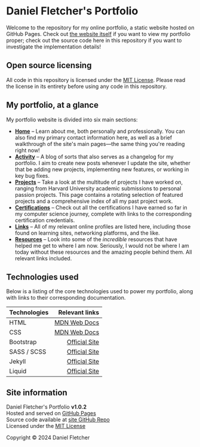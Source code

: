 # Daniel Fletcher's Portfolio

Welcome to the repository for my online portfolio, a static website hosted on GitHub Pages.
Check out [the website itself](https://www.daniel-fletcher-portfolio.com) if you want to view 
my portfolio proper; check out the source code here in this repository if you want to investigate 
the implementation details!


## Open source licensing

All code in this repository is licensed under the [MIT License](./LICENSE.md). Please read the 
license in its entirety before using any code in this repository.


## My portfolio, at a glance

My portfolio website is divided into six main sections:
- **[Home](https://www.daniel-fletcher-portfolio.com)** &ndash; Learn about me, both personally and professionally. You can also find my primary contact
information here, as well as a brief walkthrough of the site's main pages&mdash;the same thing you're reading right
now!
- **[Activity](https://www.daniel-fletcher-portfolio.com/activity)** &ndash; A blog of sorts that also serves as a changelog for my portfolio. I aim to create new
posts whenever I update the site, whether that be adding new projects, implementing new features, or working in key
bug fixes.
- **[Projects](https://www.daniel-fletcher-portfolio.com/projects)** &ndash; Take a look at the multitude of projects I have worked on, ranging from Harvard
University academic submissions to personal passion projects. This page contains a rotating selection of
featured projects and a comprehensive index of all my past project work.
- **[Certifications](https://www.daniel-fletcher-portfolio.com/certifications)** &ndash; Check out all the certifications I have earned so far in my computer science
journey, complete with links to the corresponding certification credentials.
- **[Links](https://www.daniel-fletcher-portfolio.com/links)** &ndash; All of my relevant online profiles are listed here, including those found on learning
sites, networking platforms, and the like.
- **[Resources](https://www.daniel-fletcher-portfolio.com/resources)** &ndash; Look into some of the *incredible* resources that have helped me get to where I am now.
Seriously, I would not be where I am today without these resources and the amazing people behind them. All relevant
links included.


## Technologies used

Below is a listing of the core technologies used to power my portfolio, along with links to their corresponding
documentation.

| Technologies | Relevant links |
| :----------- | -------------: |
| HTML | [MDN Web Docs](https://developer.mozilla.org/en-US/docs/Web/HTML) |
| CSS | [MDN Web Docs](https://developer.mozilla.org/en-US/docs/Web/CSS) |
| Bootstrap | [Official Site](https://getbootstrap.com/docs/5.3/getting-started/introduction/) |
| SASS / SCSS | [Official Site](https://sass-lang.com/guide/) |
| Jekyll | [Official Site](https://jekyllrb.com/docs/) |
| Liquid | [Official Site](https://liquidjs.com/tutorials/intro-to-liquid.html) |


## Site information

Daniel Fletcher's Portfolio **v1.0.2**  
Hosted and served on [GitHub Pages](https://docs.github.com/en/pages)  
Source code available at [site GitHub Repo](https://github.com/DanielTheFletch/portfolio)  
Licensed under the [MIT License](./LICENSE.md)  

Copyright &copy; 2024 Daniel Fletcher
